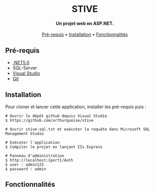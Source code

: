 <h1 align="center">
  <br>
  <br>
  STIVE
  <br>
</h1>

<h4 align="center">Un projet web en ASP.NET. </h4>

<p align="center">
  <a href="#key-features">Pré-requis</a> •
  <a href="#Installation">Installation</a> •
  <a href="#Fonctionnalités">Fonctionnalités</a>
</p>

## Pré-requis

* [.NET5.0](<https://dotnet.microsoft.com/en-us/download/dotnet/5.0>)
* SQL-Server
* [Visual Studio](<https://visualstudio.microsoft.com/>)
* [Git](<https://git-scm.com>)

## Installation

Pour cloner et lancer cette application, installer les pré-requis puis :

```
# Ouvrir le dépôt github depuis Visual Studio
$ https://github.com/arthurquoise/stive

# Ouvrir stive-sql.txt et exécuter la requête dans Microsoft SQL Management Studio

# Exécuter l'application
$ Compiler le projet en lançant IIs Express

# Panneau d'administration
$ http://localhost:{port}/Auth
$ user : admin123
$ password : admin
```

## Fonctionnalités
